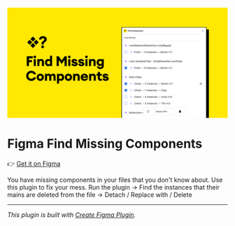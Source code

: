 ![Figma Find Missing Components](https://raw.githubusercontent.com/0xA3K5/figma-plugins/main/plugins/figma-find-components/assets/cover.png)

# Figma Find Missing Components
👉 [Get it on Figma](https://www.figma.com/community/plugin/1311320340932189692/find-missing-components)

You have missing components in your files that you don't know about. Use this plugin to fix your mess.
Run the plugin -> Find the instances that their mains are deleted from the file -> Detach / Replace with / Delete

---

_This plugin is built with [Create Figma Plugin](https://yuanqing.github.io/create-figma-plugin/)._
